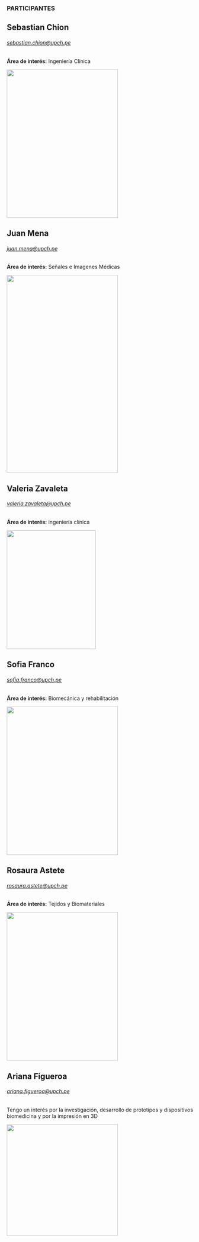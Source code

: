 ### PARTICIPANTES

## Sebastian Chion 
###### sebastian.chion@upch.pe
**Área de interés:** Ingeniería Clínica

<img src="https://i.postimg.cc/fbDQq1Mg/IMG-1667.jpg"  width="300" height="400">

## Juan Mena 
###### juan.mena@upch.pe
**Área de interés:** Señales e Imagenes Médicas

<img src="https://i.postimg.cc/JnF3tVnT/Whats-App-Image-2021-09-06-at-5-42-25-PM.jpg"  width="300" height="533.33">

## Valeria Zavaleta
###### valeria.zavaleta@upch.pe
**Área de interés:** ingeniería clínica

<img src="https://i.postimg.cc/63pMPRHg/IMG-9109.jpg"  width="240" height="320">

## Sofia Franco
###### sofia.franco@upch.pe
**Área de interés:** Biomecánica y rehabilitación

<img src="https://i.postimg.cc/XYts153H/SOFI3.jpg"  width="300" height="400">

## Rosaura Astete 
###### rosaura.astete@upch.pe
**Área de interés:** Tejidos y Biomateriales

<img src="https://i.postimg.cc/tJ15zRwQ/ddfb4b44-02d5-43ad-b78d-ce0036390d6d.jpg"  width="300" height="400">

## Ariana Figueroa
###### ariana.figueroa@upch.pe
Tengo un interés por la investigación, desarrollo de prototipos y dispositivos biomedicina y por la impresión en 3D

<img src="https://i.postimg.cc/7h7BkYV1/IMG-20220105-180620-01-2-1-preview-rev-1.png"  width="300" height="300">
